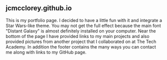 <h2>jcmcclorey.github.io</h2>
<p>
This is my portfolio page. I decided to have a little fun with it and integrate a Star Wars-like theme. 
You may not get the full effect because the main font "Distant Galaxy" is almost definitely installed on your computer.
Near the bottom of the page I have provided links to my main projects and also provided pictures from another project that I 
collaborated on at The Tech Academy. In addition the footer contains the many ways you can contact me along with links to my GitHub page.
</p>
